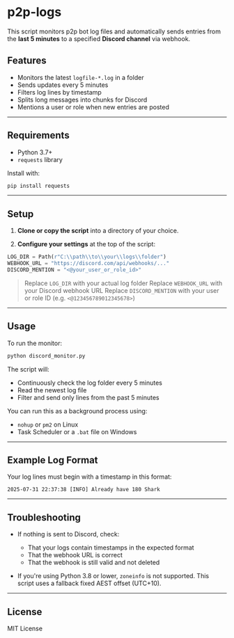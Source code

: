 # p2p-logs

This script monitors p2p bot log files and automatically sends entries from the **last 5 minutes** to a specified **Discord channel** via webhook.

## Features

* Monitors the latest `logfile-*.log` in a folder
* Sends updates every 5 minutes
* Filters log lines by timestamp
* Splits long messages into chunks for Discord
* Mentions a user or role when new entries are posted

---

## Requirements

* Python 3.7+
* `requests` library

Install with:

```bash
pip install requests
```

---

## Setup

1. **Clone or copy the script** into a directory of your choice.

2. **Configure your settings** at the top of the script:

```python
LOG_DIR = Path(r"C:\\path\\to\\your\\logs\\folder")
WEBHOOK_URL = "https://discord.com/api/webhooks/..."
DISCORD_MENTION = "<@your_user_or_role_id>"
```

> Replace `LOG_DIR` with your actual log folder
> Replace `WEBHOOK_URL` with your Discord webhook URL
> Replace `DISCORD_MENTION` with your user or role ID (e.g. `<@123456789012345678>`)

---

## Usage

To run the monitor:

```bash
python discord_monitor.py
```

The script will:

* Continuously check the log folder every 5 minutes
* Read the newest log file
* Filter and send only lines from the past 5 minutes

You can run this as a background process using:

* `nohup` or `pm2` on Linux
* Task Scheduler or a `.bat` file on Windows

---

## Example Log Format

Your log lines must begin with a timestamp in this format:

```
2025-07-31 22:37:38 [INFO] Already have 180 Shark
```

---

## Troubleshooting

* If nothing is sent to Discord, check:

  * That your logs contain timestamps in the expected format
  * That the webhook URL is correct
  * That the webhook is still valid and not deleted

* If you're using Python 3.8 or lower, `zoneinfo` is not supported. This script uses a fallback fixed AEST offset (UTC+10).

---

## License

MIT License
